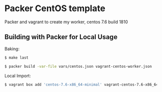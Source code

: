 Packer CentOS template
==============

Packer and vagrant to create my worker, centos 7.6 build 1810

Building with Packer for Local Usage
--------------

Baking:
```bash
$ make last

$ packer build -var-file vars/centos.json vagrant-centos-worker.json
```

Local Import:
```bash
$ vagrant box add 'centos-7.6-x86_64-minimal' vagrant-centos-7.6-x86_64-minimal.box
```

